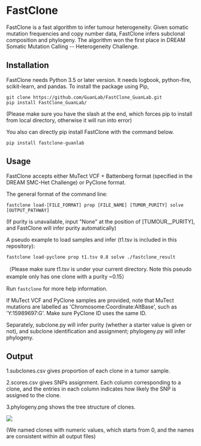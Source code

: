 # FastClone

FastClone is a fast algorithm to infer tumour heterogeneity. Given somatic
mutation frequencies and copy number data, FastClone infers subclonal
composition and phylogeny. The algorithm won the first place in DREAM Somatic
Mutation Calling -- Heterogeneity Challenge.

## Installation

FastClone needs Python 3.5 or later version. It needs logbook, python-fire,
scikit-learn, and pandas. To install the package using Pip,

```
git clone https://github.com/GuanLab/FastClone_GuanLab.git
pip install FastClone_GuanLab/
```

(Please make sure you have the slash at the end, which forces pip to install from local directory, otherwise it will run into error)

You also can directly pip install FastClone with the command below.
```
pip install fastclone-guanlab
```
## Usage

FastClone accepts either MuTect VCF + Battenberg format (specified in the DREAM
SMC-Het Challenge) or PyClone format.

The general format of the command line:
```
fastclone load-[FILE_FORMAT] prop [FILE_NAME] [TUMOR_PURITY] solve [OUTPUT_PATHWAY]
```
(If purity is unavailable, input "None" at the position of [TUMOUR__PURITY], and FastClone will infer purity automatically)

A pseudo example to load samples and infer (t1.tsv is included in this repository):
```
fastclone load-pyclone prop t1.tsv 0.8 solve ./fastclone_result
```
（Please make sure t1.tsv is under your current directory. Note this pseudo example only has one clone with a purity ~0.15）

Run `fastclone` for more help information.

If MuTect VCF and PyClone samples are provided, note that MuTect
mutations are labelled as 'Chromosome:Coordinate:AltBase', such as
'Y:15989697:G'. Make sure PyClone ID uses the same ID.

Separately, subclone.py will infer purity (whether a starter value is given or not), and subclone identification and assignment; phylogeny.py will infer phylogeny.

## Output

1.subclones.csv gives proportion of each clone in a tumor sample.

2.scores.csv gives SNPs assignment. Each column corresponding to a clone, and the entries in each column indicates how likely the SNP is assigned to the clone.

3.phylogeny.png shows the tree structure of clones.

![](https://raw.githubusercontent.com/GuanLab/FastClone_GuanLab/master/example_phylogeny.png)


(We named clones with numeric values, which starts from 0, and the names are consistent within all output files)
